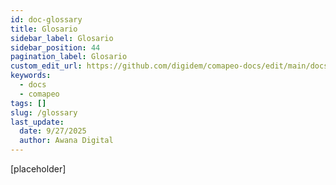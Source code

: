 ```yaml
---
id: doc-glossary
title: Glosario
sidebar_label: Glosario
sidebar_position: 44
pagination_label: Glosario
custom_edit_url: https://github.com/digidem/comapeo-docs/edit/main/docs/glossary.md
keywords:
  - docs
  - comapeo
tags: []
slug: /glossary
last_update:
  date: 9/27/2025
  author: Awana Digital
---
```


[placeholder]

